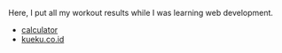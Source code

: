 Here, I put all my workout results while I was learning web development.

* [calculator](https://agungks69.github.io/exercise-projects/calculator/)
* [kueku.co.id](https://agungks69.github.io/exercise-projects/kueku.co.id-dicsubpro-webdasar/)
